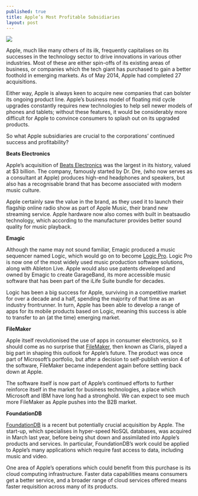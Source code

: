 ```yaml
---
published: true
title: Apple’s Most Profitable Subsidiaries
layout: post
---
```

![](http://i.imgur.com/l11xzMA.jpg)

Apple, much like many others of its ilk, frequently capitalises on its successes in the technology sector to drive innovations in various other industries. Most of these are either spin-offs of its existing areas of business, or companies which the tech giant has purchased to gain a better foothold in emerging markets. As of May 2014, Apple had completed 27 acquisitions.

Either way, Apple is always keen to acquire new companies that can bolster its ongoing product line. Apple’s business model of floating mid cycle upgrades constantly requires new technologies to help sell newer models of phones and tablets; without these features, it would be considerably more difficult for Apple to convince consumers to splash out on its upgraded products.

So what Apple subsidiaries are crucial to the corporations’ continued success and profitability?

**Beats Electronics**

Apple’s acquisition of [Beats Electronics](http://www.theverge.com/2014/5/9/5699032/beats-by-dre-visual-history) was the largest in its history, valued at $3 billion. The company, famously started by Dr. Dre, (who now serves as a consultant at Apple) produces high-end headphones and speakers, but also has a recognisable brand that has become associated with modern music culture.

Apple certainly saw the value in the brand, as they used it to launch their flagship online radio show as part of Apple Music, their brand new streaming service. Apple hardware now also comes with built in beatsaudio technology, which according to the manufacturer provides better sound quality for music playback.

**Emagic**

Although the name may not sound familiar, Emagic produced a music sequencer named Logic, which would go on to become [Logic Pro](http://www.apple.com/uk/logic-pro/). Logic Pro is now one of the most widely used music production software solutions, along with Ableton Live. Apple would also use patents developed and owned by Emagic to create GarageBand, its more accessible music software that has been part of the iLife Suite bundle for decades.

Logic has been a big success for Apple, surviving in a competitive market for over a decade and a half, spending the majority of that time as an industry frontrunner. In turn, Apple has been able to develop a range of apps for its mobile products based on Logic, meaning this success is able to transfer to an (at the time) emerging market.

**FileMaker**

Apple itself revolutionised the use of apps in consumer electronics, so it should come as no surprise that [FileMaker](https://www.isos.com/services/databases), then known as Claris, played a big part in shaping this outlook for Apple’s future. The product was once part of Microsoft’s portfolio, but after a decision to self-publish version 4 of the software, FileMaker became independent again before settling back down at Apple.

The software itself is now part of Apple’s continued efforts to further reinforce itself in the market for business technologies, a place which Microsoft and IBM have long had a stronghold. We can expect to see much more FileMaker as Apple pushes into the B2B market.

**FoundationDB**

[FoundationDB](http://techcrunch.com/2015/03/24/apple-acquires-durable-database-company-foundationdb/) is a recent but potentially crucial acquisition by Apple. The start-up, which specialises in hyper-speed NoSQL databases, was acquired in March last year, before being shut down and assimilated into Apple’s products and services. In particular, FoundationDB’s work could be applied to Apple’s many applications which require fast access to data, including music and video.

One area of Apple’s operations which could benefit from this purchase is its cloud computing infrastructure. Faster data capabilities means consumers get a better service, and a broader range of cloud services offered means faster requisition across many of its products.